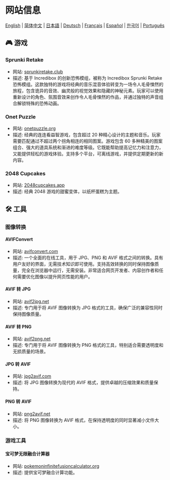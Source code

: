 # 网站信息

[English](./README.md) | [简体中文](./README_CN.md) | [日本語](./README_JP.md) | [Deutsch](./README_DE.md) | [Français](./README_FR.md) | [Español](./README_ES.md) | [한국어](./README_KR.md) | [Português](./README_PT.md)

## 🎮 游戏

### Sprunki Retake

- 网站: [sprunkiretake.club](https://sprunkiretake.club?utm_source=github&target=_blank)
- 描述: 基于 Incredibox 的创新恐怖模组，被称为 Incredibox Sprunki Retake 恐怖模组。这款独特的游戏将经典的音乐混音体验转变为一场令人毛骨悚然的旅程，包含诡异的音效、幽灵般的视觉效果和隐藏的神秘元素。玩家可以使用重新设计的角色、氛围音效来创作令人毛骨悚然的作品，并通过独特的声音组合解锁特殊的恐怖动画。

### Onet Puzzle

- 网站: [onetpuzzle.org](https://onetpuzzle.org?utm_source=github)
- 描述: 经典的连连看益智游戏，包含超过 20 种精心设计的主题和音乐。玩家需要匹配通过不超过两个拐角相连的相同图案。游戏包含 60 多种精美的图案组合、强大的道具系统和渐进的难度等级。它既能帮助提高记忆力和注意力，又能提供轻松的游戏体验。支持多个平台，可离线游戏，并提供定期更新的新内容。

### 2048 Cupcakes

- 网站: [2048cupcakes.app](https://2048cupcakes.app?utm_source=github)
- 描述: 经典 2048 游戏的甜蜜变体，以纸杯蛋糕为主题。

## 🛠️ 工具

### 图像转换

#### AVIFConvert

- 网站: [avifconvert.com](https://avifconvert.com?utm_source=github)
- 描述: 一个全面的在线工具，用于 JPG、PNG 和 AVIF 格式之间的转换。具有用户友好的界面，无需技术知识即可使用。支持高效转换的同时保持图像质量，完全在浏览器中运行，无需安装。非常适合网页开发者、内容创作者和任何需要优化图像以提升网页性能的用户。

#### AVIF 转 JPG

- 网站: [avif2jpg.net](https://avif2jpg.net?utm_source=github)
- 描述: 专门用于将 AVIF 图像转换为 JPG 格式的工具，确保广泛的兼容性同时保持图像质量。

#### AVIF 转 PNG

- 网站: [avif2png.net](https://avif2png.net?utm_source=github)
- 描述: 专门用于将 AVIF 图像转换为 PNG 格式的工具，特别适合需要透明度和无损质量的场景。

#### JPG 转 AVIF

- 网站: [jpg2avif.com](https://jpg2avif.com?utm_source=github)
- 描述: 将 JPG 图像转换为现代的 AVIF 格式，提供卓越的压缩效果和质量保持。

#### PNG 转 AVIF

- 网站: [png2avif.net](https://png2avif.net?utm_source=github)
- 描述: 将 PNG 图像转换为 AVIF 格式，在保持透明度的同时显著减小文件大小。

### 游戏工具

#### 宝可梦无限融合计算器

- 网站: [pokemoninfinitefusioncalculator.org](https://pokemoninfinitefusioncalculator.org?utm_source=github)
- 描述: 提供宝可梦融合计算功能。
